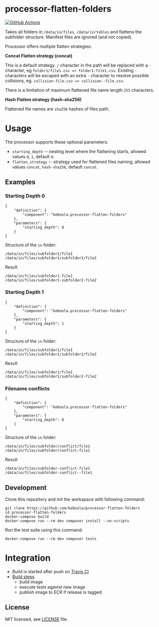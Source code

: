 # processor-flatten-folders

[![GitHub Actions](https://github.com/keboola/processor-flatten-folders/actions/workflows/push.yml/badge.svg)](https://github.com/keboola/processor-flatten-folders/actions/workflows/push.yml)

Takes all folders in `/data/in/files`, `/data/in/tables` and flattens the subfolder structure.
Manifest files are ignored (and not copied).

Processor offers multiple flatten strategies:

**Concat Flatten strategy (concat)**

This is a default strategy. `/` character in the path will be replaced with a `-` character, eg `folder1/file1.csv => folder1-file1.csv`. 
Existing `-` characters will be escaped with an extra `-` character to resolve possible collisions, eg. `collision-file.csv => collision--file.csv`. 

There is a limitation of maximum flattened file name length `255` characters.

**Hash Flatten strategy (hash-sha256)**

Flattened file names are `sha256` hashes of files path.

   
# Usage

The processor supports these optional parameters:

 - `starting_depth` -- nesting level where the flattening starts, allowed values `0`, `1`, default `0`.
 - `flatten_strategy` -- strategy used for flattened files naming, allowed values `concat`, `hash-sha256`, default `concat`.
## Examples

### Starting Depth 0

```
{
    "definition": {
        "component": "keboola.processor-flatten-folders"
    },
    "parameters": {
        "starting_depth": 0
    }
}

```

Structure of the `in` folder:

```
/data/in/files/subfolder1/file1
/data/in/files/subfolder1/subfolder2/file2
```

Result

```
/data/in/files/subfolder1-file1
/data/in/files/subfolder1-subfolder2-file2
```

### Starting Depth 1


```
{
    "definition": {
        "component": "keboola.processor-flatten-folders"
    },
    "parameters": {
        "starting_depth": 1
    }
}

```

Structure of the `in` folder:

```
/data/in/files/subfolder1/file1
/data/in/files/subfolder1/subfolder2/file2
```

Result

```
/data/in/files/subfolder1/file1
/data/in/files/subfolder1/subfolder2-file2
```

### Filename conflicts

```
{
    "definition": {
        "component": "keboola.processor-flatten-folders"
    },
    "parameters": {
        "starting_depth": 0
    }
}

```

Structure of the `in` folder:

```
/data/in/files/subfolder/conflict/file1
/data/in/files/subfolder/conflict-file1
```

Result

```
/data/in/files/subfolder-conflict-file1
/data/in/files/subfolder-conflict--file1
```

## Development
 
Clone this repository and init the workspace with following command:

```
git clone https://github.com/keboola/processor-flatten-folders
cd processor-flatten-folders
docker-compose build
docker-compose run --rm dev composer install --no-scripts
```

Run the test suite using this command:

```
docker-compose run --rm dev composer tests
```
 
# Integration
 - Build is started after push on [Travis CI](https://travis-ci.org/keboola/processor-flatten-folders)
 - [Build steps](https://github.com/keboola/processor-flatten-folders/blob/master/.travis.yml)
   - build image
   - execute tests against new image
   - publish image to ECR if release is tagged

## License

MIT licensed, see [LICENSE](./LICENSE) file.

